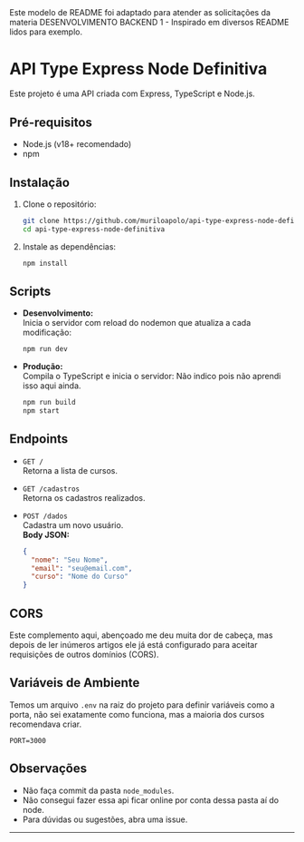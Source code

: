##
Este modelo de README foi adaptado para atender as solicitações da materia DESENVOLVIMENTO BACKEND 1 - Inspirado em diversos README lidos para exemplo.

# API Type Express Node Definitiva

Este projeto é uma API criada com Express, TypeScript e Node.js.

## Pré-requisitos

- Node.js (v18+ recomendado)
- npm

## Instalação

1. Clone o repositório:
   ```sh
   git clone https://github.com/muriloapolo/api-type-express-node-definitiva.git
   cd api-type-express-node-definitiva
   ```

2. Instale as dependências:
   ```sh
   npm install
   ```

## Scripts

- **Desenvolvimento:**  
  Inicia o servidor com reload do nodemon que atualiza a cada modificação:


  ```sh
  npm run dev
  ```

- **Produção:**  
  Compila o TypeScript e inicia o servidor:
    Não indico pois não aprendi isso aqui ainda.

  ```sh
  npm run build
  npm start
  ```

## Endpoints

- `GET /`  
  Retorna a lista de cursos.

- `GET /cadastros`  
  Retorna os cadastros realizados.

- `POST /dados`  
  Cadastra um novo usuário.  
  **Body JSON:**  
  ```json
  {
    "nome": "Seu Nome",
    "email": "seu@email.com",
    "curso": "Nome do Curso"
  }
  ```

## CORS

Este complemento aqui, abençoado me deu muita dor de cabeça, mas depois de ler inúmeros artigos ele já está configurado para aceitar requisições de outros domínios (CORS).

## Variáveis de Ambiente

Temos um arquivo `.env` na raiz do projeto para definir variáveis como a porta, não sei exatamente como funciona, mas a maioria dos cursos recomendava criar.

```
PORT=3000
```

## Observações

- Não faça commit da pasta `node_modules`.
- Não consegui fazer essa api ficar online por conta dessa pasta aí do node. 
- Para dúvidas ou sugestões, abra uma issue.

---